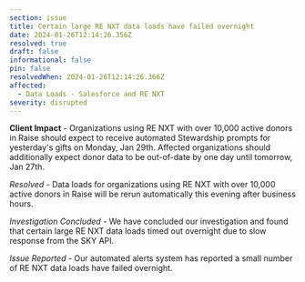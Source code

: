 ```yaml
---
section: issue
title: Certain large RE NXT data loads have failed overnight
date: 2024-01-26T12:14:26.356Z
resolved: true
draft: false
informational: false
pin: false
resolvedWhen: 2024-01-26T12:14:26.366Z
affected:
  - Data Loads - Salesforce and RE NXT
severity: disrupted
---
```

**C﻿lient Impact** - Organizations using RE NXT with over 10,000 active donors in Raise should expect to receive automated Stewardship prompts for yesterday's gifts on Monday, Jan 29th. Affected organizations should additionally expect donor data to be out-of-date by one day until tomorrow, Jan 27th.

*Resolved* - Data loads for organizations using RE NXT with over 10,000 active donors in Raise will be rerun automatically this evening after business hours.

*I﻿nvestigation Concluded -* We have concluded our investigation and found that certain large RE NXT data loads timed out overnight due to slow response from the SKY API.

*I﻿ssue Reported -* Our automated alerts system has reported a small number of RE NXT data loads have failed overnight.